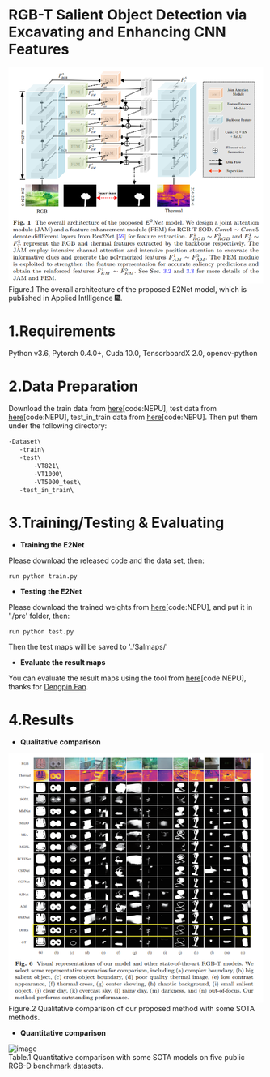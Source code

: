 # RGB-T Salient Object Detection via Excavating and Enhancing CNN Features
![image](figs/overview.png)  
   Figure.1 The overall architecture of the proposed E2Net model, which is published in Applied Intlligence 🎆.  
   
# 1.Requirements
Python v3.6, Pytorch 0.4.0+, Cuda 10.0, TensorboardX 2.0, opencv-python

# 2.Data Preparation
Download the train data from [here](https://pan.baidu.com/s/1HQMjdqY1C6m9_joybUv2Dw)[code:NEPU], test data from [here](https://pan.baidu.com/s/1xIvwBd8LjmJRwkIMQWqaVQ)[code:NEPU], test_in_train data from [here](https://pan.baidu.com/s/1HChMhmnZh3YCLQpxutLvLg)[code:NEPU]. Then put them under the following directory:  

    -Dataset\   
       -train\  
       -test\ 
           -VT821\
           -VT1000\
           -VT5000_test\
       -test_in_train\

# 3.Training/Testing & Evaluating
* **Training the E2Net**  

Please download the released code and the data set, then:  
  
    run python train.py  
    
* **Testing the E2Net**  

Please download the trained weights from [here](https://pan.baidu.com/s/1gYhI238JbpilB989kXoBDQ)[code:NEPU], and put it in './pre' folder, then:  

    run python test.py  

Then the test maps will be saved to './Salmaps/'


* **Evaluate the result maps**  

You can evaluate the result maps using the tool from [here](https://pan.baidu.com/s/1gmckcn7FZuDP2ufiTM6qow)[code:NEPU], thanks for [Dengpin Fan](https://github.com/DengPingFan).


# 4.Results
* **Qualitative comparison**  

![image](figs/vision_maps.png)  
Figure.2 Qualitative comparison of our proposed method with some SOTA methods.  

* **Quantitative comparison** 

![image](figs/qulities_results.png)  
Table.1 Quantitative comparison with some SOTA models on five public RGB-D benchmark datasets. 










